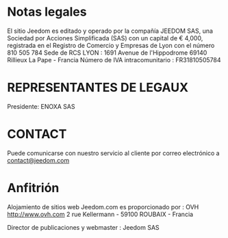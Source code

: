 # Notas legales

El sitio Jeedom es editado y operado por la compañía JEEDOM SAS, una Sociedad por Acciones Simplificada (SAS) con un capital de € 4,000, registrada en el Registro de Comercio y Empresas de Lyon con el número 810 505 784 Sede de RCS LYON : 1691 Avenue de l'Hippodrome 69140 Rillieux La Pape - Francia Número de IVA intracomunitario : FR31810505784

# REPRESENTANTES DE LEGAUX

Presidente: ENOXA SAS

# CONTACT

Puede comunicarse con nuestro servicio al cliente por correo electrónico a contact@jeedom.com

# Anfitrión

Alojamiento de sitios web Jeedom.com es proporcionado por :
OVH
http://www.ovh.com
2 rue Kellermann - 59100 ROUBAIX - Francia

Director de publicaciones y webmaster : Jeedom SAS
